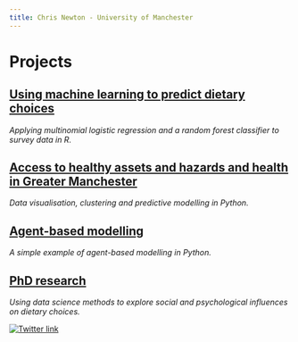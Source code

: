 ```yaml
---
title: Chris Newton - University of Manchester
---
```


# **Projects**

## [Using machine learning to predict dietary choices](https://chrisdnewton.github.io/RandomForest)

  *Applying multinomial logistic regression and a random forest classifier to survey data in R.*


## [Access to healthy assets and hazards and health in Greater Manchester](https://github.com/ChrisDNewton/GreaterManchesterHealth/blob/master/Analysis%20of%20Indices%20of%20Multiple%20Deprivation%20and%20'Access%20to%20Healthy%20Assets%20and%20Hazards'%20Data%20in%20Greater%20Manchester%20(for%20GitHub).ipynb)

  *Data visualisation, clustering and predictive modelling in Python.*

## [Agent-based modelling](https://chrisdnewton.github.io/AgentBasedModelling)

  *A simple example of agent-based modelling in Python.*




## [PhD research](https://chrisdnewton.github.io/Research)

  *Using data science methods to explore social and psychological influences on dietary choices.*


<!-- Twitter link -->
<a href="https://www.twitter.com/CD_Newton/"><img src="https://raw.githubusercontent.com/ChrisDNewton/ChrisDNewton.github.io/master/twitter.png" 
  alt="Twitter link"
  border="0" /></a>

